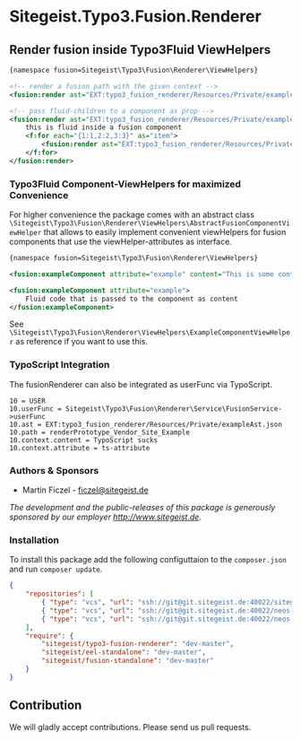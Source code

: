 # Sitegeist.Typo3.Fusion.Renderer

## Render fusion inside Typo3Fluid ViewHelpers

```xml
{namespace fusion=Sitegeist\Typo3\Fusion\Renderer\ViewHelpers}

<!-- render a fusion path with the given context -->
<fusion:render ast="EXT:typo3_fusion_renderer/Resources/Private/exampleAst.json" path="renderPrototype_Vendor_Site_Example" context="{content: 'Example Content',  attribute:'example'}" />

<!-- pass fluid-children to a component as prop -->
<fusion:render ast="EXT:typo3_fusion_renderer/Resources/Private/exampleAst.json" path="renderPrototype_Vendor_Site_Example" context="{attribute:'example'}" children="content">
    this is fluid inside a fusion component
    <f:for each="{1:1,2:2,3:3}" as="item">
        <fusion:render ast="EXT:typo3_fusion_renderer/Resources/Private/exampleAst.json" path="renderPrototype_Vendor_Site_Example" context="{content: 'Item {item}',  attribute:'example'}" />
    </f:for>
</fusion:render>
```

### Typo3Fluid Component-ViewHelpers for maximized Convenience

For higher convenience the package comes with an abstract class `\Sitegeist\Typo3\Fusion\Renderer\ViewHelpers\AbstractFusionComponentViewHelper` that allows to 
easily implement convenient viewHelpers for fusion components that use the viewHelper-attributes as interface. 

```xml
{namespace fusion=Sitegeist\Typo3\Fusion\Renderer\ViewHelpers}

<fusion:exampleComponent attribute="example" content="This is some content"/>

<fusion:exampleComponent attribute="example">
    Fluid code that is passed to the component as content 
</fusion:exampleComponent>
```
See `\Sitegeist\Typo3\Fusion\Renderer\ViewHelpers\ExampleComponentViewHelper` as reference if you want to use this.

### TypoScript Integration

The fusionRenderer can also be integrated as userFunc via TypoScript.

```
10 = USER
10.userFunc = Sitegeist\Typo3\Fusion\Renderer\Service\FusionService->userFunc
10.ast = EXT:typo3_fusion_renderer/Resources/Private/exampleAst.json
10.path = renderPrototype_Vendor_Site_Example
10.context.content = TypoScript sucks  
10.context.attribute = ts-attribute
```

### Authors & Sponsors

* Martin Ficzel - ficzel@sitegeist.de

*The development and the public-releases of this package is generously sponsored
by our employer http://www.sitegeist.de.*

### Installation

To install this package add the following configuttaion to the `composer.json` and run `composer update`.
 
```json
{
    "repositories": [
        { "type": "vcs", "url": "ssh://git@git.sitegeist.de:40022/sitegeist/Sitegeist.Typo3.Fusion.Renderer.git" },
        { "type": "vcs", "url": "ssh://git@git.sitegeist.de:40022/neos-packages/Sitegeist.Eel.Standalone.git" },
        { "type": "vcs", "url": "ssh://git@git.sitegeist.de:40022/neos-packages/Sitegeist.Fusion.Standalone.git" }
    ],
    "require": {
        "sitegeist/typo3-fusion-renderer": "dev-master",
        "sitegeist/eel-standalone": "dev-master",
        "sitegeist/fusion-standalone": "dev-master"
    }
}
```

## Contribution

We will gladly accept contributions. Please send us pull requests.
